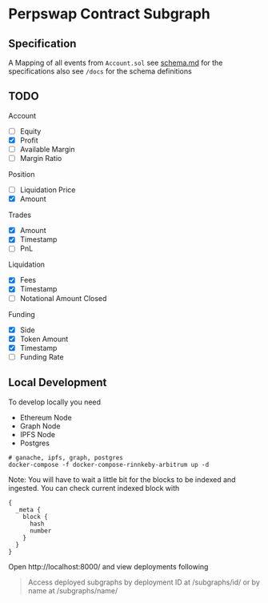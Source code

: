 # Perpswap Contract Subgraph

## Specification
A Mapping of all events from `Account.sol` see [schema.md](https://github.com/rage-trade/perpswap-subgraph/blob/main/schema.md) for the specifications also see `/docs` for the schema definitions

## TODO
Account
- [ ] Equity
- [x] Profit
- [ ] Available Margin
- [ ] Margin Ratio

Position
- [ ] Liquidation Price
- [x] Amount

Trades
- [x] Amount
- [x] Timestamp
- [ ] PnL

Liquidation
- [x] Fees
- [x] Timestamp
- [ ] Notational Amount Closed

Funding
- [x] Side
- [x] Token Amount
- [x] Timestamp
- [ ] Funding Rate

## Local Development
To develop locally you need
- Ethereum Node
- Graph Node
- IPFS Node
- Postgres

```
# ganache, ipfs, graph, postgres
docker-compose -f docker-compose-rinnkeby-arbitrum up -d
```

Note: You will have to wait a little bit for the blocks to be indexed and ingested. You can check current indexed block with
```
{
  _meta {
    block {
      hash
      number
    }
  }
}
```

Open http://localhost:8000/ and view deployments following

> Access deployed subgraphs by deployment ID at /subgraphs/id/<ID> or by name at /subgraphs/name/<NAME>
